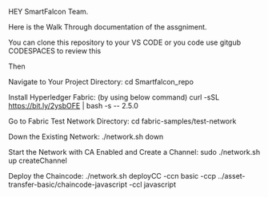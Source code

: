 HEY SmartFalcon Team.

Here is the Walk Through documentation of the assgniment.

You can clone this repository to your VS CODE or you code use gitgub CODESPACES to review this

Then

Navigate to Your Project Directory:
cd Smartfalcon_repo 

Install Hyperledger Fabric: (by using below command)
curl -sSL https://bit.ly/2ysbOFE | bash -s -- 2.5.0

Go to Fabric Test Network Directory:
cd fabric-samples/test-network

Down the Existing Network:
./network.sh down

Start the Network with CA Enabled and Create a Channel:
sudo ./network.sh up createChannel

Deploy the Chaincode:
./network.sh deployCC -ccn basic -ccp ../asset-transfer-basic/chaincode-javascript -ccl javascript